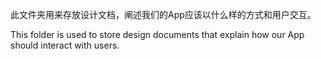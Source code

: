 此文件夹用来存放设计文档，阐述我们的App应该以什么样的方式和用户交互。

This folder is used to store design documents that explain how our App should interact with users.
